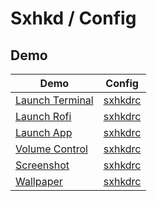 
# Sxhkd / Config

## Demo

| Demo                                   | Config                                  |
| -------------------------------------- | --------------------------------------- |
| [Launch Terminal](terminal/basic)      | [sxhkdrc](terminal/basic/sxhkdrc)       |
| [Launch Rofi](rofi/basic)              | [sxhkdrc](rofi/basic/sxhkdrc)           |
| [Launch App](app/basic)                | [sxhkdrc](app/basic/sxhkdrc)            |
| [Volume Control](volume/basic) | [sxhkdrc](volume/basic/sxhkdrc) |
| [Screenshot](screenshot/basic)         | [sxhkdrc](screenshot/basic/sxhkdrc)     |
| [Wallpaper](wallpaper/basic)           | [sxhkdrc](wallpaper/basic/sxhkdrc)      |
